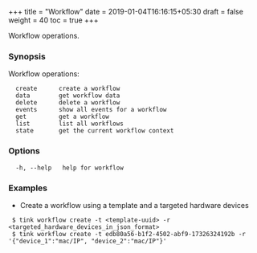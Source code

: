 +++
title = "Workflow"
date = 2019-01-04T16:16:15+05:30
draft = false
weight = 40
toc = true
+++

Workflow operations.

### Synopsis

Workflow operations:
```
  create      create a workflow
  data        get workflow data
  delete      delete a workflow
  events      show all events for a workflow
  get         get a workflow
  list        list all workflows
  state       get the current workflow context
```

### Options

```
  -h, --help   help for workflow
```

### Examples

 - Create a workflow using a template and a targeted hardware devices
 ```shell
  $ tink workflow create -t <template-uuid> -r <targeted_hardware_devices_in_json_format>
  $ tink workflow create -t edb80a56-b1f2-4502-abf9-17326324192b -r '{"device_1":"mac/IP", "device_2":"mac/IP"}'
 ```
